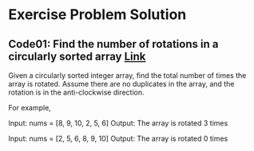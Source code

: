 # Exercise Problem Solution

## Code01: Find the number of rotations in a circularly sorted array [Link](https://www.techiedelight.com/find-number-rotations-circularly-sorted-array/)
Given a circularly sorted integer array, find the total number of times the array is rotated. Assume there are no duplicates in the array, and the rotation is in the anti-clockwise direction.

For example,

Input:  nums = [8, 9, 10, 2, 5, 6]
Output: The array is rotated 3 times  

Input:  nums = [2, 5, 6, 8, 9, 10]
Output: The array is rotated 0 times

